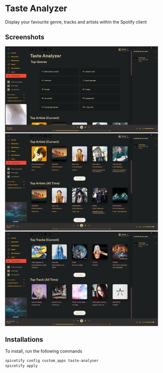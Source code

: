 # Taste Analyzer

Display your favourite genre, tracks and artists within the Spotify client

## Screenshots
![Preview 1](./.images/Preview-Genre.png)
![Preview Z](./.images/Preview-Artists.png)
![Preview 3](./.images/Preview-Tracks.png)

## Installations

To install, run the following commands

```bash
spicetify config custom_apps taste-analyser
spicetify apply
```
